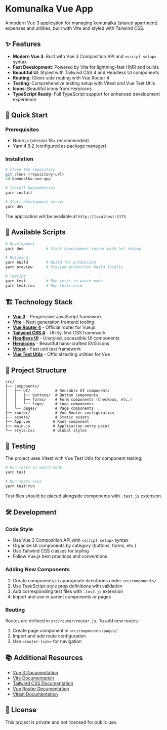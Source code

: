 # Komunalka Vue App

A modern Vue 3 application for managing komunalka (shared apartment) expenses and utilities, built with Vite and styled with Tailwind CSS.

## ✨ Features

- **Modern Vue 3**: Built with Vue 3 Composition API and `<script setup>` syntax
- **Fast Development**: Powered by Vite for lightning-fast HMR and builds
- **Beautiful UI**: Styled with Tailwind CSS 4 and Headless UI components
- **Routing**: Client-side routing with Vue Router 4
- **Testing**: Comprehensive testing setup with Vitest and Vue Test Utils
- **Icons**: Beautiful icons from Heroicons
- **TypeScript Ready**: Full TypeScript support for enhanced development experience

## 🚀 Quick Start

### Prerequisites

- Node.js (version 18+ recommended)
- Yarn 4.9.2 (configured as package manager)

### Installation

```bash
# Clone the repository
git clone <repository-url>
cd komunalka-vue-app

# Install dependencies
yarn install

# Start development server
yarn dev
```

The application will be available at `http://localhost:5173`

## 📜 Available Scripts

```bash
# Development
yarn dev          # Start development server with hot reload

# Building
yarn build        # Build for production
yarn preview      # Preview production build locally

# Testing
yarn test         # Run tests in watch mode
yarn test:run     # Run tests once
```

## 🏗️ Technology Stack

- **[Vue 3](https://vuejs.org/)** - Progressive JavaScript framework
- **[Vite](https://vitejs.dev/)** - Next generation frontend tooling
- **[Vue Router 4](https://router.vuejs.org/)** - Official router for Vue.js
- **[Tailwind CSS 4](https://tailwindcss.com/)** - Utility-first CSS framework
- **[Headless UI](https://headlessui.com/)** - Unstyled, accessible UI components
- **[Heroicons](https://heroicons.com/)** - Beautiful hand-crafted SVG icons
- **[Vitest](https://vitest.dev/)** - Fast unit test framework
- **[Vue Test Utils](https://test-utils.vuejs.org/)** - Official testing utilities for Vue

## 📁 Project Structure

```
src/
├── components/
│   ├── UI/           # Reusable UI components
│   │   ├── buttons/  # Button components
│   │   ├── forms/    # Form components (Checkbox, etc.)
│   │   └── logo/     # Logo components
│   └── pages/        # Page components
├── router/           # Vue Router configuration
├── assets/           # Static assets
├── App.vue          # Root component
├── main.js          # Application entry point
└── style.css        # Global styles
```

## 🧪 Testing

The project uses Vitest with Vue Test Utils for component testing:

```bash
# Run tests in watch mode
yarn test

# Run tests once
yarn test:run
```

Test files should be placed alongside components with `.test.js` extension.

## 🛠️ Development

### Code Style
- Use Vue 3 Composition API with `<script setup>` syntax
- Organize UI components by category (buttons, forms, etc.)
- Use Tailwind CSS classes for styling
- Follow Vue.js best practices and conventions

### Adding New Components
1. Create components in appropriate directories under `src/components/`
2. Use TypeScript-style prop definitions with validation
3. Add corresponding test files with `.test.js` extension
4. Import and use in parent components or pages

### Routing
Routes are defined in `src/router/router.js`. To add new routes:
1. Create page component in `src/components/pages/`
2. Import and add route configuration
3. Use `<router-link>` for navigation

## 📚 Additional Resources

- [Vue 3 Documentation](https://vuejs.org/)
- [Vite Documentation](https://vitejs.dev/)
- [Tailwind CSS Documentation](https://tailwindcss.com/)
- [Vue Router Documentation](https://router.vuejs.org/)
- [Vitest Documentation](https://vitest.dev/)

## 📄 License

This project is private and not licensed for public use.
